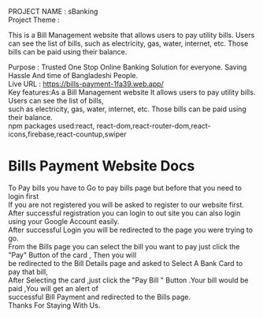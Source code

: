PROJECT NAME : sBanking <br>
Project Theme : <br>

This is a Bill Management website that allows users to pay utility bills.  Users can see the list of bills, such as electricity, gas, water, internet, etc. Those bills can be paid using their balance. <br>

Purpose : Trusted One Stop Online Banking Solution for everyone. Saving Hassle And time of Bangladeshi People.<br>
Live URL : https://bills-payment-1fa39.web.app/ <br>
Key features:As a Bill Management website It allows users to pay utility bills.  Users can see the list of bills, <br>such as electricity, gas, water, internet, etc. Those bills can be paid using their balance. <br>
npm packages used:react, react-dom,react-router-dom,react-icons,firebase,react-countup,swiper<br>

# Bills Payment Website Docs
To Pay bills you have to Go to pay bills page but before that you need to login first <br>
If you are not registered you will be asked to register to our website first.<br>
After successful registration you can login to out site you can also login using your Google Account easily.<br>
After successful Login you will be redirected to the page you were trying to go.<br>
From the Bills page you can select the bill you want to pay just click the "Pay" Button of the card , Then you will <br>be redirected to the Bill Details page and asked to Select A Bank Card to pay that bill,<br>
After Selecting the card ,just click the "Pay Bill " Button .Your bill would be paid ,You will get an alert of <br>successful Bill Payment and redirected to the Bills page.
<br>
Thanks For Staying With Us.
<br>